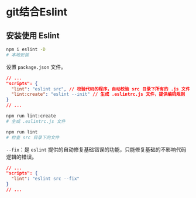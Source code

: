 # git结合Eslint

## 安装使用 Eslint

```bash
npm i eslint -D
# 本地安装
```

设置 `package.json` 文件。

```json
// ...
"scripts": {
  "lint": "eslint src", // 校验代码的程序，自动校验 src 目录下所有的 .js 文件
  "lint:create": "eslint --init" // 生成 .eslintrc.js 文件，提供编码规则
}
// ...
```

```bash
npm run lint:create
# 生成 .eslintrc.js 文件

npm run lint
# 检查 src 目录下的文件
```

`--fix`：是 `eslint` 提供的自动修复基础错误的功能，只能修复基础的不影响代码逻辑的错误。

```json
// ...
"scripts": {
  "lint": "eslint src --fix"
}
// ...
```
